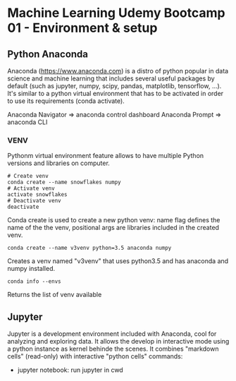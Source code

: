 
# Machine Learning Udemy Bootcamp 01 - Environment & setup

## Python Anaconda
Anaconda (https://www.anaconda.com) is a distro of python popular in data science and machine learning that includes several useful packages by default (such as jupyter, numpy, scipy, pandas, matplotlib, tensorflow, ...).
It's similar to a python virtual environment that has to be activated in order to use its requirements (conda activate).

Anaconda Navigator => anaconda control dashboard
Anaconda Prompt => anaconda CLI

### VENV
Pythonm virtual environment feature allows to have multiple Python versions and libraries on computer. 
```
# Create venv
conda create --name snowflakes numpy
# Activate venv
activate snowflakes
# Deactivate venv
deactivate
```
Conda create is used to create a new python venv: name flag defines the name of the the venv, positional args are libraries included in the created venv.
```
conda create --name v3venv python=3.5 anaconda numpy
```
Creates a venv named "v3venv" that uses python3.5 and has anaconda and numpy installed.
```
conda info --envs
```
Returns the list of venv available
## Jupyter
Jupyter is a development environment included with Anaconda, cool for analyzing and exploring data.
It allows the develop in interactive mode using a python instance as kernel behinde the scenes.
It combines "markdown cells" (read-only) with interactive "python cells"
commands:
- jupyter notebook: run jupyter in cwd